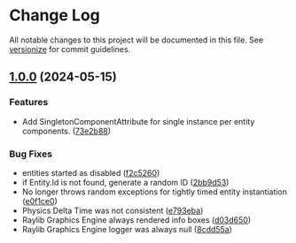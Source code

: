 # Change Log

All notable changes to this project will be documented in this file. See [versionize](https://github.com/versionize/versionize) for commit guidelines.

<a name="1.0.0"></a>
## [1.0.0](https://www.github.com/thiagomvas/Basalt/releases/tag/v1.0.0) (2024-05-15)

### Features

* Add SingletonComponentAttribute for single instance per entity components. ([73e2b88](https://www.github.com/thiagomvas/Basalt/commit/73e2b88d88ffe8a9d4a3733f3b63538016387565))

### Bug Fixes

* entities started as disabled ([f2c5260](https://www.github.com/thiagomvas/Basalt/commit/f2c52600036aa3c78f50197e8ff7565bce4f09bc))
* if Entity.Id is not found, generate a random ID ([2bb9d53](https://www.github.com/thiagomvas/Basalt/commit/2bb9d532bb6754803bb08fc9e52d173813ae17fd))
* No longer throws random exceptions for tightly timed entity instantiation ([e0f1ce0](https://www.github.com/thiagomvas/Basalt/commit/e0f1ce08e3b544ffd07b10e1809656eb94e1a11b))
* Physics Delta Time was not consistent ([e793eba](https://www.github.com/thiagomvas/Basalt/commit/e793eba484f1c517217dfaff2528fdf089544006))
* Raylib Graphics Engine always rendered info boxes ([d03d650](https://www.github.com/thiagomvas/Basalt/commit/d03d6502fa1896d2712af0b4c05991eebfe9e6ef))
* Raylib Graphics Engine logger was always null ([8cdd55a](https://www.github.com/thiagomvas/Basalt/commit/8cdd55acbb13ca378500a70ea55acfac2396618d))

